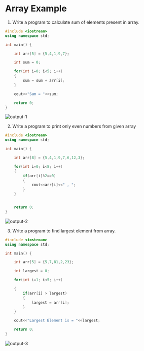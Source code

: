 # Array Example

1. Write a program to calculate sum of elements present in array.

```cpp
#include <iostream>
using namespace std;

int main() {

    int arr[5] = {5,4,1,9,7};

    int sum = 0;

    for(int i=0; i<5; i++)
    {
        sum = sum + arr[i];
    }

    cout<<"Sum = "<<sum;

    return 0;
}
```

![output-1](output-1.png)

2. Write a program to print only even numbers from given array

```cpp
#include <iostream>
using namespace std;

int main() {

    int arr[8] = {5,4,1,9,7,6,12,3};

    for(int i=0; i<8; i++)
    {
        if(arr[i]%2==0)
        {
            cout<<arr[i]<<" , ";
        }
    }


    return 0;
}
```

![output-2](output-2.png)

3. Write a program to find largest element from array.

```cpp
#include <iostream>
using namespace std;

int main() {

    int arr[5] = {5,7,81,2,23};

    int largest = 0;

    for(int i=1; i<5; i++)

    {
        if(arr[i] > largest)
        {
            largest = arr[i];
        }
    }

    cout<<"Largest Element is = "<<largest;

    return 0;
}
```

![output-3](output-3.png)
